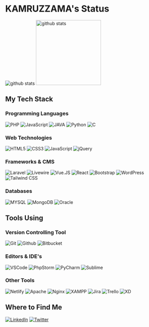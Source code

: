 
# KAMRUZZAMA's Status

<img title="github stats" src="https://github-readme-stats.vercel.app/api?username=kzamaan&show_icons=true&line_height=27">
<img title="github stats" height="206" src="https://github-readme-stats.vercel.app/api/top-langs/?username=kzamaan">

## My Tech Stack

### Programming Languages

![PHP](https://img.shields.io/badge/PHP-%23777BB4.svg?&style=flat-square&logo=php&logoColor=white)
![JavaScript](https://img.shields.io/badge/JavaScript%20-%23323330.svg?&style=flat-square&logo=javascript&logoColor=%23F7DF1E)
![JAVA](https://img.shields.io/badge/JAVA-%23ED8B00.svg?&style=flat-square&logo=java&logoColor=white)
![Python](https://img.shields.io/badge/Python-14354C?style=flat-square&logo=python&logoColor=white)
![C](https://img.shields.io/badge/C-00599C?style=flat-square&logo=c&logoColor=white)

### Web Technologies

![HTML5](https://img.shields.io/badge/HTML5%20-%23E34F26.svg?&style=flat-square&logo=html5&logoColor=white)
![CSS3](https://img.shields.io/badge/CSS3%20-%231572B6.svg?&style=flat-square&logo=css3&logoColor=white)
![JavaScript](https://img.shields.io/badge/JavaScript%20-%23323330.svg?&style=flat-square&logo=javascript&logoColor=%23F7DF1E)
![jQuery](https://img.shields.io/badge/JQuery%20-%230769AD.svg?&style=flat-square&logo=jquery&logoColor=white)

### Frameworks & CMS

![Laravel](https://img.shields.io/badge/Laravel%20-%23FF2D20.svg?&style=flat-square&logo=laravel&logoColor=white)
![Livewire](https://img.shields.io/badge/Laravel%20Livewire%20-%23FF2D20.svg?&style=flat-square&logo=laravel-livwire&logoColor=white)
![Vue.JS](https://img.shields.io/badge/VueJs%20-%2335495e.svg?&style=flat-square&logo=vue.js&logoColor=%234FC08D)
![React](https://img.shields.io/badge/React%20JS-%2335495e.svg?&style=flat-square&logo=reactjs&logoColor=%234FC08D)
![Bootstrap](https://img.shields.io/badge/Bootstrap%20-%23563D7C.svg?&style=flat-square&logo=bootstrap&logoColor=white)
![WordPress](https://img.shields.io/badge/WordPress%20-%2321759B.svg?&style=flat-square&logo=wordpress&logoColor=white)
![Tailwind CSS](https://img.shields.io/badge/TailwindCSS%20-%2338B2AC.svg?&style=flat-square&logo=tailwind-css&logoColor=white)

### Databases

![MYSQL](https://img.shields.io/badge/-MYSQL-%234479A1?style=flat-square&logo=mysql&logoColor=ffffff)
![MongoDB](https://img.shields.io/badge/MongoDB-4EA94B?style=flat-square&logo=mongodb&logoColor=white)
![Oracle](https://img.shields.io/badge/Oracle-F80000?style=flat-square&logo=Oracle&logoColor=white)

## Tools Using

### Version Controlling Tool

![Git](https://img.shields.io/badge/Git%20-%23F05033.svg?&style=flat-square&logo=git&logoColor=white)
![Github](https://img.shields.io/badge/Github%20-%23121011.svg?&style=flat-square&logo=github&logoColor=white)
![Bitbucket](https://img.shields.io/badge/Bitbucket%20-%230047B3.svg?&style=flat-square&logo=bitbucket&logoColor=white)

### Editors & IDE's

![VSCode](https://img.shields.io/badge/--%23007ACC?style=flat-square&logo=visual-studio-code)
![PhpStorm](https://img.shields.io/badge/-PhpStorm-%239250f5?style=flat-square&logo=phpstorm)
![PyCharm](https://img.shields.io/badge/-PyCharm-%23000000?style=flat-square&logo=pycharm)
![Sublime](https://img.shields.io/badge/-Sublime%20Text-%23FF9800?style=flat-square&logo=sublime-text&logoColor=white)

### Other Tools

![Netlify](https://img.shields.io/badge/-Netlify-%2300C7B7?style=flat-square&logo=netlify&logoColor=ffffff)
![Apache](https://img.shields.io/badge/Apache-%23D22128.svg?&style=flat-square&logo=apache&logoColor=white)
![Nginx](https://img.shields.io/badge/Nginx-%23269539.svg?&style=flat-square&logo=nginx&logoColor=white)
![XAMPP](https://img.shields.io/badge/XAMPP-%23FB7A24.svg?&style=flat-square&logo=xampp&logoColor=white)
![Jira](https://img.shields.io/badge/Jira-0052CC?style=flat-square&logo=Jira&logoColor=white)
![Trello](https://img.shields.io/badge/Trello-%230079BF.svg?&style=flat-square&logo=trello&logoColor=white)
![XD](https://img.shields.io/badge/Adobe%20XD-470137?style=flat-square&logo=Adobe%20XD&logoColor=#FF61F6)

## Where to Find Me

[![LinkedIn](https://img.shields.io/badge/-Zaman-%230e76a8?style=flat-square&logo=Linkedin&logoColor=ffffff)](https://www.linkedin.com/in/kzamanbd)
[![Twitter](https://img.shields.io/badge/-Kamruzzaman-%2300acee?style=flat-square&logo=twitter&logoColor=ffffff)](https://twitter.com/_kzaman_)
